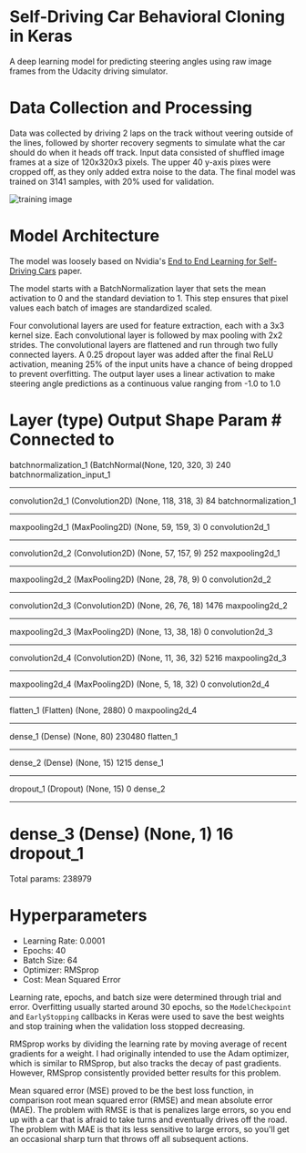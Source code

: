 # Self-Driving Car Behavioral Cloning in Keras

A deep learning model for predicting steering angles using raw image frames from the Udacity driving simulator.

# Data Collection and Processing

Data was collected by driving 2 laps on the track without veering outside of the lines, followed by shorter recovery segments to simulate what the car should do when it heads off track. Input data consisted of shuffled image frames at a size of 120x320x3 pixels. The upper 40 y-axis pixes were cropped off, as they only added extra noise to the data. The final model was trained on 3141 samples, with 20% used for validation.  

![training image](https://storage.googleapis.com/kaggle-data/center_2016_12_10_13_38_36_460.jpg)


# Model Architecture

The model was loosely based on Nvidia's [End to End Learning for Self-Driving Cars](https://arxiv.org/pdf/1604.07316v1.pdf) paper.

The model starts with a BatchNormalization layer that sets the mean activation to 0 and the standard deviation to 1. This step ensures that pixel values each batch of images are standardized scaled.  

Four convolutional layers are used for feature extraction, each with a 3x3 kernel size. Each convolutional layer is followed by max pooling with 2x2 strides. The convolutional layers are flattened and run through two fully connected layers. A 0.25 dropout layer was added after the final ReLU activation, meaning 25% of the input units have a chance of being dropped to prevent overfitting. The output layer uses a linear activation to make steering angle predictions as a continuous value ranging from -1.0 to 1.0

Layer (type)                     Output Shape          Param #     Connected to                     
====================================================================================================
batchnormalization_1 (BatchNormal(None, 120, 320, 3)   240         batchnormalization_input_1
____________________________________________________________________________________________________
convolution2d_1 (Convolution2D)  (None, 118, 318, 3)   84          batchnormalization_1   
____________________________________________________________________________________________________
maxpooling2d_1 (MaxPooling2D)    (None, 59, 159, 3)    0           convolution2d_1      
____________________________________________________________________________________________________
convolution2d_2 (Convolution2D)  (None, 57, 157, 9)    252         maxpooling2d_1         
____________________________________________________________________________________________________
maxpooling2d_2 (MaxPooling2D)    (None, 28, 78, 9)     0           convolution2d_2          
____________________________________________________________________________________________________
convolution2d_3 (Convolution2D)  (None, 26, 76, 18)    1476        maxpooling2d_2          
____________________________________________________________________________________________________
maxpooling2d_3 (MaxPooling2D)    (None, 13, 38, 18)    0           convolution2d_3         
____________________________________________________________________________________________________
convolution2d_4 (Convolution2D)  (None, 11, 36, 32)    5216        maxpooling2d_3            
____________________________________________________________________________________________________
maxpooling2d_4 (MaxPooling2D)    (None, 5, 18, 32)     0           convolution2d_4           
____________________________________________________________________________________________________
flatten_1 (Flatten)              (None, 2880)          0           maxpooling2d_4            
____________________________________________________________________________________________________
dense_1 (Dense)                  (None, 80)            230480      flatten_1               
____________________________________________________________________________________________________
dense_2 (Dense)                  (None, 15)            1215        dense_1                
____________________________________________________________________________________________________
dropout_1 (Dropout)              (None, 15)            0           dense_2              
____________________________________________________________________________________________________
dense_3 (Dense)                  (None, 1)             16          dropout_1                 
====================================================================================================
Total params: 238979


# Hyperparameters

- Learning Rate: 0.0001
- Epochs: 40
- Batch Size: 64
- Optimizer: RMSprop
- Cost: Mean Squared Error

Learning rate, epochs, and batch size were determined through trial and error. Overfitting usually started around 30 epochs, so the `ModelCheckpoint` and  `EarlyStopping` callbacks in Keras were used to save the best weights and stop training when the validation loss stopped decreasing.

RMSprop works by dividing	the	learning rate by moving average of recent	gradients	for a weight. I had originally intended to use the Adam optimizer, which is similar to RMSprop, but also tracks the decay of past gradients. However, RMSprop consistently provided better results for this problem.

Mean squared error (MSE) proved to be the best loss function, in comparison root mean squared error (RMSE) and mean absolute error (MAE). The problem with RMSE is that is penalizes large errors, so you end up with a car that is afraid to take turns and eventually drives off the road. The problem with MAE is that its less sensitive to large errors, so you'll get an occasional sharp turn that throws off all subsequent actions.
